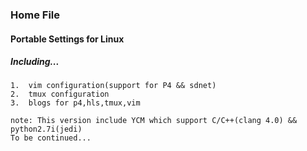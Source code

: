 ###     Home File

####    Portable Settings for Linux

#####   Including...
    1.  vim configuration(support for P4 && sdnet)
    2.  tmux configuration
    3.  blogs for p4,hls,tmux,vim
    
    note: This version include YCM which support C/C++(clang 4.0) && python2.7i(jedi)
    To be continued...
